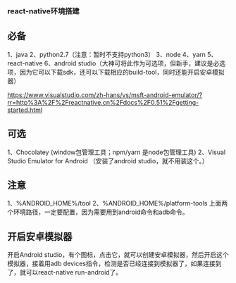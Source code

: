 ### react-native环境搭建

## 必备
1、java
2、python2.7（注意：暂时不支持python3）
3、node
4、yarn
5、react-native
6、android studio（大神可将此作为可选项，但新手，建议是必选项，因为它可以下载sdk，还可以下载相应的build-tool，同时还能开启安卓模拟器）

https://www.visualstudio.com/zh-hans/vs/msft-android-emulator/?rr=http%3A%2F%2Freactnative.cn%2Fdocs%2F0.51%2Fgetting-started.html
## 可选
1、Chocolatey (window包管理工具；npm/yarn 是node包管理工具)
2、Visual Studio Emulator for Android （安装了android studio，就不用装这个。）

## 注意
1、%ANDROID_HOME%/tool
2、%ANDROID_HOME%/platform-tools
上面两个环境路径，一定要配置，因为需要用到android命令和adb命令。

## 开启安卓模拟器
开启Android studio，有个图标，点击它，就可以创建安卓模拟器，然后开启这个模拟器，接着用adb devices指令，检测是否已经连接到模拟器了，如果连接到了，就可以react-native run-android了。